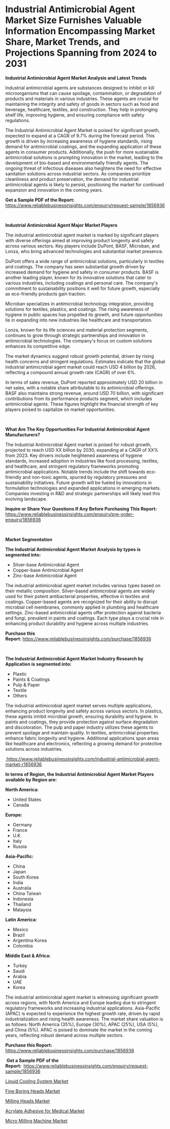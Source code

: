 <p><h1>Industrial Antimicrobial Agent Market Size Furnishes Valuable Information Encompassing Market Share, Market Trends, and Projections Spanning from 2024 to 2031</h1></p><p><strong>Industrial Antimicrobial Agent Market Analysis and Latest Trends</strong></p>
<p><p>Industrial antimicrobial agents are substances designed to inhibit or kill microorganisms that can cause spoilage, contamination, or degradation of products and materials in various industries. These agents are crucial for maintaining the integrity and safety of goods in sectors such as food and beverage, healthcare, textiles, and construction. They help in prolonging shelf life, improving hygiene, and ensuring compliance with safety regulations.</p><p>The Industrial Antimicrobial Agent Market is poised for significant growth, expected to expand at a CAGR of 9.7% during the forecast period. This growth is driven by increasing awareness of hygiene standards, rising demand for antimicrobial coatings, and the expanding application of these agents in consumer products. Additionally, the push for more sustainable antimicrobial solutions is prompting innovation in the market, leading to the development of bio-based and environmentally friendly agents. The ongoing threat of infectious diseases also heightens the need for effective sanitation solutions across industrial sectors. As companies prioritize cleanliness and product preservation, the demand for industrial antimicrobial agents is likely to persist, positioning the market for continued expansion and innovation in the coming years.</p></p>
<p><strong>Get a Sample PDF of the Report:&nbsp;</strong> <a href="https://www.reliablebusinessinsights.com/enquiry/request-sample/1856936?utm_campaign=62&utm_medium=2&utm_source=Github&utm_content=ia&utm_term=20102024&utm_id=industrial-antimicrobial-agent">https://www.reliablebusinessinsights.com/enquiry/request-sample/1856936</a></p>
<p>&nbsp;</p>
<p><strong>Industrial Antimicrobial Agent Major Market Players</strong></p>
<p><p>The industrial antimicrobial agent market is marked by significant players with diverse offerings aimed at improving product longevity and safety across various sectors. Key players include DuPont, BASF, Microban, and Lonza, who bring advanced technologies and substantial market presence.</p><p>DuPont offers a wide range of antimicrobial solutions, particularly in textiles and coatings. The company has seen substantial growth driven by increased demand for hygiene and safety in consumer products. BASF is another leading player, known for its innovative solutions that cater to various industries, including coatings and personal care. The company's commitment to sustainability positions it well for future growth, especially as eco-friendly products gain traction.</p><p>Microban specializes in antimicrobial technology integration, providing solutions for textiles, plastics, and coatings. The rising awareness of hygiene in public spaces has propelled its growth, and future opportunities lie in expanding into new industries like healthcare and transportation.</p><p>Lonza, known for its life sciences and material protection segments, continues to grow through strategic partnerships and innovation in antimicrobial technologies. The company's focus on custom solutions enhances its competitive edge.</p><p>The market dynamics suggest robust growth potential, driven by rising health concerns and stringent regulations. Estimates indicate that the global industrial antimicrobial agent market could reach USD 4 billion by 2026, reflecting a compound annual growth rate (CAGR) of over 6%.</p><p>In terms of sales revenue, DuPont reported approximately USD 20 billion in net sales, with a notable share attributable to its antimicrobial offerings. BASF also maintains strong revenue, around USD 70 billion, with significant contributions from its performance products segment, which includes antimicrobial agents. These figures highlight the financial strength of key players poised to capitalize on market opportunities.</p></p>
<p>&nbsp;</p>
<p><strong>What Are The Key Opportunities For Industrial Antimicrobial Agent Manufacturers?</strong></p>
<p><p>The Industrial Antimicrobial Agent market is poised for robust growth, projected to reach USD XX billion by 2030, expanding at a CAGR of XX% from 2023. Key drivers include heightened awareness of hygiene standards, increased adoption in industries like food processing, textiles, and healthcare, and stringent regulatory frameworks promoting antimicrobial applications. Notable trends include the shift towards eco-friendly and non-toxic agents, spurred by regulatory pressures and sustainability initiatives. Future growth will be fueled by innovations in formulation technologies and expanded applications in emerging markets. Companies investing in R&D and strategic partnerships will likely lead this evolving landscape.</p></p>
<p><strong>Inquire or Share Your Questions If Any Before Purchasing This Report:</strong> <a href="https://www.reliablebusinessinsights.com/enquiry/pre-order-enquiry/1856936?utm_campaign=62&utm_medium=2&utm_source=Github&utm_content=ia&utm_term=20102024&utm_id=industrial-antimicrobial-agent">https://www.reliablebusinessinsights.com/enquiry/pre-order-enquiry/1856936</a></p>
<p>&nbsp;</p>
<p><strong>Market Segmentation</strong></p>
<p><strong>The Industrial Antimicrobial Agent Market Analysis by types is segmented into:</strong></p>
<p><ul><li>Silver-base Antimicrobial Agent</li><li>Copper-base Antimicrobial Agent</li><li>Zinc-base Antimicrobial Agent</li></ul></p>
<p><p>The industrial antimicrobial agent market includes various types based on their metallic composition. Silver-based antimicrobial agents are widely used for their potent antibacterial properties, effective in textiles and coatings. Copper-based agents are recognized for their ability to disrupt microbial cell membranes, commonly applied in plumbing and healthcare settings. Zinc-based antimicrobial agents offer protection against bacteria and fungi, prevalent in paints and coatings. Each type plays a crucial role in enhancing product durability and hygiene across multiple industries.</p></p>
<p><strong>Purchase this Report:&nbsp;</strong><a href="https://www.reliablebusinessinsights.com/purchase/1856936?utm_campaign=62&utm_medium=2&utm_source=Github&utm_content=ia&utm_term=20102024&utm_id=industrial-antimicrobial-agent">https://www.reliablebusinessinsights.com/purchase/1856936</a></p>
<p>&nbsp;</p>
<p><strong>The Industrial Antimicrobial Agent Market Industry Research by Application is segmented into:</strong></p>
<p><ul><li>Plastic</li><li>Paints & Coatings</li><li>Pulp & Paper</li><li>Textile</li><li>Others</li></ul></p>
<p><p>The industrial antimicrobial agent market serves multiple applications, enhancing product longevity and safety across various sectors. In plastics, these agents inhibit microbial growth, ensuring durability and hygiene. In paints and coatings, they provide protection against surface degradation and discoloration. The pulp and paper industry utilizes these agents to prevent spoilage and maintain quality. In textiles, antimicrobial properties enhance fabric longevity and hygiene. Additional applications span areas like healthcare and electronics, reflecting a growing demand for protective solutions across industries.</p></p>
<p><a href="https://www.reliablebusinessinsights.com/industrial-antimicrobial-agent-market-r1856936?utm_campaign=62&utm_medium=2&utm_source=Github&utm_content=ia&utm_term=20102024&utm_id=industrial-antimicrobial-agent">&nbsp;https://www.reliablebusinessinsights.com/industrial-antimicrobial-agent-market-r1856936</a></p>
<p><strong>In terms of Region, the Industrial Antimicrobial Agent Market Players available by Region are:</strong></p>
<p>
    <p> <strong> North America: </strong>
        <ul>
            <li>United States</li>
            <li>Canada</li>
        </ul>
        </p> 
    <p> <strong> Europe: </strong>
        <ul>
            <li>Germany</li>
            <li>France</li>
            <li>U.K.</li>
            <li>Italy</li>
            <li>Russia</li>
        </ul>
        </p> 
    <p> <strong> Asia-Pacific: </strong>
        <ul>
            <li>China</li>
            <li>Japan</li>
            <li>South Korea</li>
            <li>India</li>
            <li>Australia</li>
            <li>China Taiwan</li>
            <li>Indonesia</li>
            <li>Thailand</li>
            <li>Malaysia</li>
        </ul>
        </p> 
    <p> <strong> Latin America: </strong>
        <ul>
            <li>Mexico</li>
            <li>Brazil</li>
            <li>Argentina Korea</li>
            <li>Colombia</li>
        </ul>
        </p> 
    <p> <strong> Middle East & Africa: </strong>
        <ul>
            <li>Turkey</li>
            <li>Saudi</li>
            <li>Arabia</li>
            <li>UAE</li>
            <li>Korea</li>
        </ul>
    </p>
    </p>
<p><p>The industrial antimicrobial agent market is witnessing significant growth across regions, with North America and Europe leading due to stringent regulatory frameworks and increasing industrial applications. Asia-Pacific (APAC) is expected to experience the highest growth rate, driven by rapid industrialization and rising health awareness. The market share valuation is as follows: North America (35%), Europe (30%), APAC (25%), USA (5%), and China (5%). APAC is poised to dominate the market in the coming years, reflecting robust demand across multiple sectors.</p></p>
<p><strong>Purchase this Report: </strong><a href="https://www.reliablebusinessinsights.com/purchase/1856936?utm_campaign=62&utm_medium=2&utm_source=Github&utm_content=ia&utm_term=20102024&utm_id=industrial-antimicrobial-agent">https://www.reliablebusinessinsights.com/purchase/1856936</a></p>
<p>&nbsp;<strong>Get a Sample PDF of the Report:&nbsp;&nbsp;</strong><a href="https://www.reliablebusinessinsights.com/enquiry/request-sample/1856936?utm_campaign=62&utm_medium=2&utm_source=Github&utm_content=ia&utm_term=20102024&utm_id=industrial-antimicrobial-agent">https://www.reliablebusinessinsights.com/enquiry/request-sample/1856936</a></p>
<p><strong></strong></p>
<p><p><a href="https://www.linkedin.com/pulse/pioneering-growth-analyzing-global-liquid-cooling-4ezif?utm_campaign=62&utm_medium=2&utm_source=Github&utm_content=ia&utm_term=20102024&utm_id=industrial-antimicrobial-agent">Liquid Cooling System Market</a></p><p><a href="https://issuu.com/reportprime-2/docs/fine-boring-heads-market-size-2030._9f90752f0c6b9f?utm_campaign=62&utm_medium=2&utm_source=Github&utm_content=ia&utm_term=20102024&utm_id=industrial-antimicrobial-agent">Fine Boring Heads Market</a></p><p><a href="https://issuu.com/reportprime-2/docs/milling-heads-market-size-2030.pptx_f908af19711d5f?utm_campaign=62&utm_medium=2&utm_source=Github&utm_content=ia&utm_term=20102024&utm_id=industrial-antimicrobial-agent">Milling Heads Market</a></p><p><a href="https://github.com/MCGEE-CRANECaitlyn/Market-Research-Report-List-1/blob/main/acrylate-adhesive-for-medical-market.md?utm_campaign=62&utm_medium=2&utm_source=Github&utm_content=ia&utm_term=20102024&utm_id=industrial-antimicrobial-agent">Acrylate Adhesive for Medical Market</a></p><p><a href="https://www.linkedin.com/pulse/micro-milling-machine-market-global-regional-analysis-uo4qf?utm_campaign=62&utm_medium=2&utm_source=Github&utm_content=ia&utm_term=20102024&utm_id=industrial-antimicrobial-agent">Micro Milling Machine Market</a></p></p>